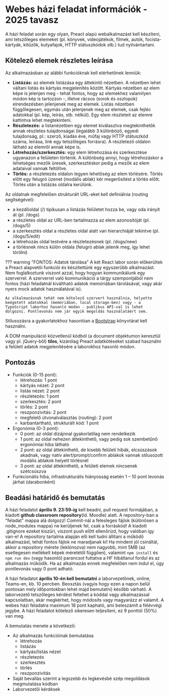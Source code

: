 # Webes házi feladat információk - 2025 tavasz

A házi feladat során egy olyan, Preact alapú webalkalmazást kell készíteni, ami tetszőleges elemeket (pl. könyvek, videojátékok, filmek, autók, focista-kártyák, kitűzők, kutyafajok, HTTP státuszkódok stb.) tud nyilvántartani.

## Kötelező elemek részletes leírása
Az alkalmazásban az alábbi funkcióknak kell elérhetőnek lenniük:

- **Listázás:** az elemek listázása egy áttekintő nézetben. A nézetben lehet váltani listás és kártyás megjelenítés között. Kártyás nézetben az elem képe is jelenjen meg - tehát fontos, hogy az elemekhez valamilyen módon kép is tartozzon -, illetve rácsos (sorok és oszlopok) elrendezésben jelenjenek meg az elemek. Listás nézetben függőlegesen, egymás után jelenjenek meg az elemek, csak fejléc adatokkal (pl. kép, leírás, stb. nélkül). Egy elem részleteit az elemre kattintva lehet megtekinteni.
- **Részletezés:** a listanézetben egy elemet kiválasztva megtekinthetők annak részletes tulajdonságai (legalább 3 különböző, egyedi tulajdonság, pl.: szerző, kiadás éve, műfaj vagy HTTP státuszkód száma, leírása, link egy tetszőleges forrásra). A részletező oldalon látható az elemről annak képe is.
- **Létrehozás/szerkesztés:** egy elem létrehozása és szerkesztése ugyanazon a felületen történik. A különbség annyi, hogy létrehozáskor a lehetséges mezők üresek, szerkesztéskor pedig a mezők az elem adataival vannak feltöltve.
- **Törlés:** a részletezés oldalon legyen lehetőség az elem törlésére. Törlés előtt egy felugró üzenet (modális ablak) kér megerősítést a törlés előtt. Törlés után a listázás oldalra kerülünk.

Az oldalnak megfelelően strukturált URL-eket kell definiálnia (routing segítségével):

- a kezdőoldal (/) tipikusan a listázás felületet hozza be, vagy oda irányít át (pl. /dogs)
- a részletes oldal az URL-ben tartalmazza az elem azonosítóját (pl. /dogs/5)
- a szerkesztés oldal a részletes oldal alatt van hierarchiáját tekintve (pl. /dogs/5/edit)
- a létrehozás oldal testvére a részletezésnek (pl. /dogs/new)
- a törlésnek nincs külön oldala (felugró ablak jelenik meg, így lehet törölni)

??? warning "FONTOS: Adatok tárolása"
    A két React labor során előkerültek a Preact alapvetői funkciói és készítettünk egy egyszerűbb alkalmazást. Nem foglalkoztunk viszont azzal, hogy hogyan kommunikálunk egy szerverrel. A szerverrel való kommunikáció a tárgy szempontjából nem fontos (házi feladatnál kiváltható adatok memóriában tárolásával, vagy akár nyers mock adatok használatával is).

    Az alkalmazásnak tehát nem kötelező szervert használnia, helyette beégetett adatokkal (memóriában, local storage-ben) vagy - a TypeScript laborhoz hasonló módon - publikus API-val is lehet dolgozni. Pontlevonás nem jár egyik megoldás használatáért sem.

Stílusozásra a gyakorlatokhoz hasonlóan a [Bootstrap](https://getbootstrap.com) könyvtárat kell használni.

A DOM manipuláció közvetlenül kódból (a document objektumon keresztül vagy pl. jQuery-ből) **tilos**, kizárólag Preact adatkötéseket szabad használni a felületi adatok megjelenítésére a laborokhoz hasonló módon.

## Pontozás

- Funkciók (0-15 pont):
    - létrehozás: 1 pont
    - kártyás nézet: 2 pont
    - listás nézet: 2 pont
    - részletezés: 1 pont
    - szerkesztés: 2 pont
    - törlés: 2 pont
    - reszponzivitás: 2 pont
    - megfelelő útvonalválasztás (routing): 2 pont
    - karbantartható, strukturált kód: 1 pont
- Ergonómia (0-3 pont):
    - 0 pont: az oldal dizájnnal gyakorlatilag nem rendelkezik
    - 1 pont: az oldal nehezen áttekinthető, vagy pedig sok szembetűnő ergonómiai hiba látható
    - 2 pont: az oldal áttekinthető, de kisebb felületi hibák, elcsúszások akadnak, vagy natív alert/prompt/confirm ablakok vannak stílusozott modális ablakok helyett törlésnél
    - 3 pont: az oldal áttekinthető, a felületi elemek nincsenek szétcsúszva
- Funkcionális hiba, infrastrukturális hiányosság esetén 1 – 10 pont levonás járhat (darabonként)

## Beadási határidő és bemutatás

A házi feladatot **április 9. 23:59-ig** kell beadni, pull request formájában, a kiadott **github classroom repository**(ld. Moodle) alatt. A repository-ban a "feladat" mappa alá dolgozz! Commit-nál a felesleges fájlok (különösen a node_modules mappa) ne kerüljenek fel, csak a forráskód! A kiadott .gitignore ezeket kiszűri, viszont push előtt ellenőrizd, hogy valóban így van-e! A repository tartalma alapján elő kell tudni állítani a működő alkalmazást, tehát fontos fájlok ne maradjanak ki! Ha mindent jól csináltál, akkor a repository mérete (leklónozva) nem nagyobb, mint 5MB (az esetlegesen mellékelt képek méretétől függően), valamint `npm install` és `npm run dev` (vagy hasonló) parancsot futtatva a HF hibátlanul fordul és az alkalmazás működik. Ha az alkalmazás ennek megfelelően nem indul el, úgy pontlevonás vagy 0 pont adható.

A házi feladatot **április 10-én kell bemutatni** a laborvezetőnek, online, Teams-en, kb. 10 percben. Beosztás (vagyis hogy ezen a napon belül pontosan mely időpontokban lehet majd bemutatni) később várható. A laborvezető tetszőleges kérdést feltehet a kóddal vagy alkalmazással kapcsolatban, akár megkérhet, hogy módosíts vagy magyarázz el valamit. A webes házi feladatra maximum 18 pont kapható, ami beleszámít a félévvégi jegybe. A házi feladatot kötelező sikeresen teljesíteni, ez 9 ponttól (50%) van meg.

A bemutatás menete a következő:

- Az alkalmazás funkcióinak bemutatása
    - létrehozás
    - listázás
    - kártyás/listás nézet
    - részletezés
    - szerkesztés
    - törlés
    - reszponzivitás
- Saját bevallás szerint a legszebb és legkevésbé szép megoldások megmutatása kódban
- Laborvezetői kérdések